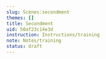```yaml
---
slug: Scenes:secondment
themes: []
title: Secondment
uid: 50af23c14e3d
instruction: Instructions/training
note: Notes/training
status: draft
---
```

